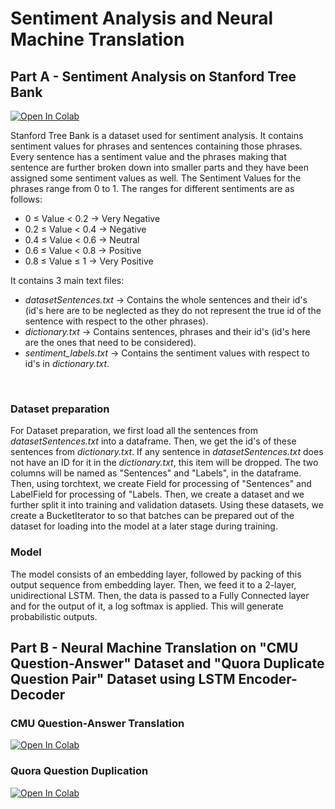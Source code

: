 # Sentiment Analysis and Neural Machine Translation

## Part A - Sentiment Analysis on Stanford Tree Bank 

[![Open In Colab](https://colab.research.google.com/assets/colab-badge.svg)](https://colab.research.google.com/github/sudo-rickroll/END2/blob/main/S7/Part%20A/SST_Analysis_using_LSTM_(without_PyTreeBank).ipynb)

Stanford Tree Bank is a dataset used for sentiment analysis. It contains sentiment values for phrases and sentences containing those phrases. Every sentence has a sentiment value and the phrases making that sentence are further broken down into smaller parts and they have been assigned some sentiment values as well.
The Sentiment Values for the phrases range from 0 to 1. The ranges for different sentiments are as follows:
<ul>
  <li> 0 ≤ Value < 0.2 -> Very Negative</li>
  <li> 0.2 ≤ Value < 0.4 -> Negative</li>
  <li> 0.4 ≤ Value < 0.6 -> Neutral</li>
  <li> 0.6 ≤ Value < 0.8 -> Positive</li>
  <li> 0.8 ≤ Value ≤ 1 -> Very Positive</li>
</ul>

It contains 3 main text files:
<ul>
  <li><i>datasetSentences.txt</i> -> Contains the whole sentences and their id's (id's here are to be neglected as they do not represent the true id of the sentence with respect to the other phrases).</li>
  <li><i>dictionary.txt</i> -> Contains sentences, phrases and their id's (id's here are the ones that need to be considered).</li>
  <li><i>sentiment_labels.txt</i> -> Contains the sentiment values with respect to id's in <i>dictionary.txt</i>.</li>
</ul>
</br>

### Dataset preparation

For Dataset preparation, we first load all the sentences from <i>datasetSentences.txt</i> into a dataframe. Then, we get the id's of these sentences from <i>dictionary.txt</i>. If any sentence in <i>datasetSentences.txt</i> does not have an ID for it in the <i>dictionary.txt</i>, this item will be dropped. The two columns will be named as "Sentences" and "Labels", in the dataframe.
Then, using torchtext, we create Field for processing of "Sentences" and LabelField for processing of "Labels.
Then, we create a dataset and we further split it into training and validation datasets.
Using these datasets, we create a BucketIterator to so that batches can be prepared out of the dataset for loading into the model at a later stage during training.

### Model

The model consists of an embedding layer, followed by packing of this output sequence from embedding layer. Then, we feed it to a 2-layer, unidirectional LSTM.
Then, the data is passed to a Fully Connected layer and for the output of it, a log softmax is applied. This will generate probabilistic outputs.

## Part B - Neural Machine Translation on "CMU Question-Answer" Dataset and "Quora Duplicate Question Pair" Dataset using LSTM Encoder-Decoder


### CMU Question-Answer Translation

[![Open In Colab](https://colab.research.google.com/assets/colab-badge.svg)](https://colab.research.google.com/github/sudo-rickroll/END2/blob/main/S7/Part%20B/CMU_QA_Dataset_.ipynb)


### Quora Question Duplication

[![Open In Colab](https://colab.research.google.com/assets/colab-badge.svg)](https://colab.research.google.com/github/sudo-rickroll/END2/blob/main/S7/Part%20B/Quora_Q%26Q_Pair_Dataset.ipynb)
